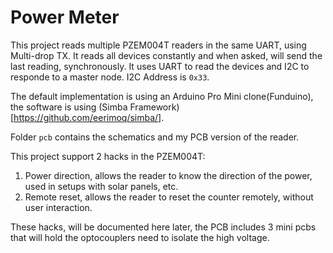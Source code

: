 # Power Meter

This project reads multiple PZEM004T readers in the same UART, using Multi-drop TX. It reads all devices constantly and when asked, will send the last reading, synchronously. It uses UART to read the devices and I2C to responde to a master node. I2C Address is `0x33`.

The default implementation is using an Arduino Pro Mini clone(Funduino), the software is using (Simba Framework)[https://github.com/eerimoq/simba/].

Folder `pcb` contains the schematics and my PCB version of the reader.

This project support 2 hacks in the PZEM004T:

1. Power direction, allows the reader to know the direction of the power, used in setups with solar panels, etc.
2. Remote reset, allows the reader to reset the counter remotely, without user interaction.

These hacks, will be documented here later, the PCB includes 3 mini pcbs that will hold the optocouplers need to isolate the high voltage.
